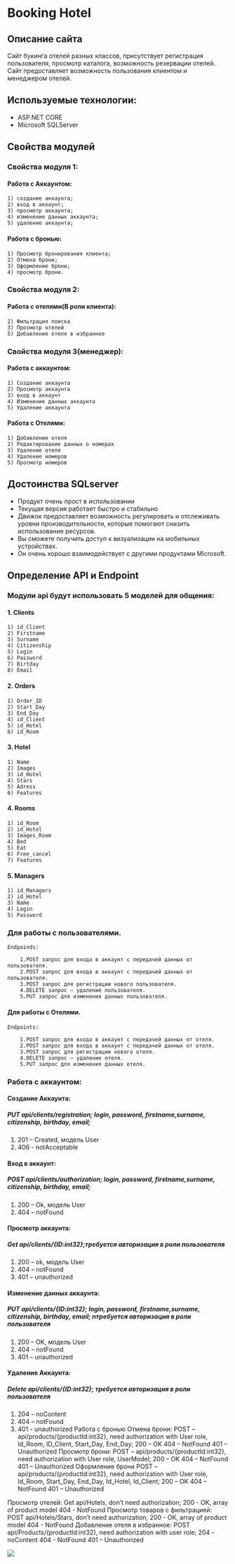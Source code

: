 # Booking Hotel
## Описание сайта

Сайт букинга отелей разных классов, присутствует регистрация пользователя, просмотр каталога, возможность резервации отелей. Сайт предоставляет возможность пользования клиентом и менеджером отелей.

## Используемые технологии:
  - ASP.NET CORE
  - Microsoft SQLServer

## Свойства модулей
### Свойства модуля 1: 
#### Работа с Аккаунтом:
	1) создание аккаунта;
	2) вход в аккаунт;
	3) просмотр аккаунта;
	4) изменение данных аккаунта;
	5) удаление аккаунта;
#### Работа с бронью:
	1) Просмотр бронирования клиента;
	2) Отмена брони;
	3) Оформление брони;
	4) просмотр брони.

### Свойства модуля 2: 
#### Работа с отелями(В роли клиента):
	2) Фильтрация поиска
	3) Просмотр отелей
	5) Добавление отеля в избранное
### Свойства модуля 3(менеджер):
#### Работа с аккаунтом:
	1) Создание аккаунта
	2) Просмотр аккаунта
	3) вход в аккаунт
	4) Изменение данных аккаунта
	5) Удаление аккаунта
#### Работа с Отелями:
	1) Добавление отеля
	2) Редактирование данных о номерах
	3) Удаление отеля
	4) Удаление номеров
	5) Просмотр номеров
	
	
    
## Достоинства SQLserver
  - Продукт очень прост в использовании
  - Текущая версия работает быстро и стабильно
  - Движок предоставляет возможность регулировать и отслеживать уровни производительности, которые помогают снизить использование ресурсов.
  - Вы сможете получить доступ к визуализации на мобильных устройствах.
  - Он очень хорошо взаимодействует с другими продуктами Microsoft.

## Определение API и Endpoint

### Модули api будут использовать 5 моделей для общения:
#### 1. Clients
	1) id_Client
	2) Firstname
	3) Surname
	4) Citizenship
	5) Login
	6) Password
	7) Birtday
	8) Email

#### 2. Orders
	1) Order_ID
	2) Start_Day
	3) End_Day
	4) id_Client
	5) id_Hotel
	6) id_Room

#### 3. Hotel
	1) Name
	2) Images
	3) id_Hotel
	4) Stars
	5) Adress
	6) Features

#### 4. Rooms
	1) id_Room
	2) id_Hotel
	3) Images_Room
	4) Bed
	5) Eat
	6) Free_cancel
	7) Features

#### 5. Managers
	1) id_Managers
	2) id_Hotel
	3) Name
	4) Login
	5) Password

### Для работы с пользователями.

	Endpoinds:
    
		1.POST запрос для входа в аккаунт с передачей данных от пользователя.
		2.POST запрос для входа в аккаунт с передачей данных от пользователя.
		3.POST запрос для регистрации нового пользователя.
		4.DELETE запрос – удаление пользователя.
		5.PUT запрос для изменения данных пользователя.
#### Для работы с Отелями.

	Endpoints:
	
		1.POST запрос для входа в аккаунт с передачей данных от отеля.
		2.POST запрос для входа в аккаунт с передачей данных от отеля.
		3.POST запрос для регистрации нового отеля.
		4.DELETE запрос – удаление отеля.
		5.PUT запрос для изменения данных отеля.
		
### Работа с аккаунтом:
#### Создание Аккаунта:
##### PUT api/clients/registration; login, password, firstname,surname, citizenship, birthday, email;
 1. 201 – Created, модель User
 2. 406 - notAcceptable
#### Вход в аккаунт:
##### POST api/clients/authorization; login, password, firstname,surname, citizenship, birthday, email;
 1. 200 – Ok, модель User
 2. 404 – notFound
#### Просмотр аккаунта:
##### Get api/clients/{ID:int32};требуется авторизация в роли пользователя
 1. 200 – ok, модель User
 2. 404 – notFound
 3. 401 – unauthorized
#### Изменение данных аккаунта:
##### PUT api/clients/{ID:int32}; login, password, firstname,surname, citizenship, birthday, email; nтребуется авторизация в роли пользователя
 1. 200 – OK, модель User
 2. 404 – notFound
 3. 401 – unauthorized
#### Удаление Аккаунта:
##### Delete api/clients/{ID:int32}; требуется авторизация в роли пользователя
 1. 204 – noContent
 2. 404 – notFound
 3. 401 - unauthorized
Работа с бронью
Отмена брони:
POST – api/products/{productId:int32}, need authorization with User role, Id_Room, ID_Client, Start_Day, End_Day;
200 – OK
404 – NotFound
401 – Unauthorized
Просмотр брони:
POST – api/products/{productId:int32}, need authorization with User role, UserModel;
200 – OK
404 – NotFound
401 – Unauthorized
Оформление брони
POST – api/products/{productId:int32}, need authorization with User role, Id_Room, Start_Day, End_Day, Id_Hotel, Id_Client;
200 – OK
404 – NotFound
401 – Unauthorized

Просмотр отелей: 
Get api/Hotels, don’t need authorization;
200 - OK, array of product model
404 - NotFound
Просмотр товаров с фильтрацией:
POST api/Hotels/Stars,  don’t need authorization;
200 - OK, array of product model
404 - NotFound
Добавление отеля в избранное:
POST api/Products/{productId:int32}, need authorization with user role;
204 - noContent
404 - NotFound
401 – Unauthorized

<img src = https://i.imgur.com/MMk8VgM.jpg>
